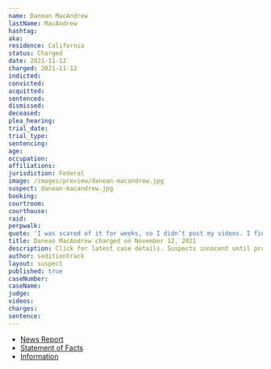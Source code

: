 ```yaml
---
name: Danean MacAndrew
lastName: MacAndrew
hashtag:
aka:
residence: California
status: Charged
date: 2021-11-12
charged: 2021-11-12
indicted:
convicted:
acquitted:
sentenced:
dismissed:
deceased:
plea_hearing:
trial_date:
trial_type:
sentencing:
age:
occupation:
affiliations:
jurisdiction: Federal
image: /images/preview/danean-macandrew.jpg
suspect: danean-macandrew.jpg
booking:
courtroom:
courthouse:
raid:
perpwalk:
quote: 'I was scared of it for weeks, so I didn’t post my videos. I finally stood up for truth. When I did, I wasn’t scared anymore.'
title: Danean MacAndrew charged on November 12, 2021
description: Click for latest case details. Suspects innocent until proven guilty.
author: seditiontrack
layout: suspect
published: true
caseNumber: 
caseName:
judge:
videos:
charges:
sentence:
---
```

- [News Report](https://www.ocregister.com/2021/12/05/mission-viejo-woman-who-joined-mob-that-stormed-capitol-is-charged-by-federal-prosecutors/)
- [Statement of Facts](https://storage.courtlistener.com/recap/gov.uscourts.dcd.237478/gov.uscourts.dcd.237478.1.1.pdf)
- [Information](https://extremism.gwu.edu/sites/g/files/zaxdzs2191/f/Danean%20MacAndrew%20Information.pdf)
